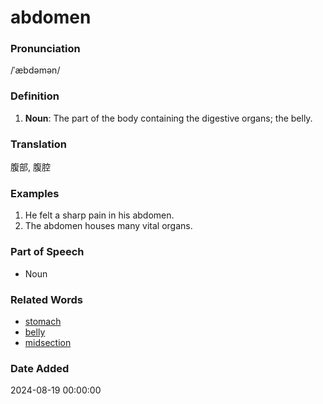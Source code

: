 # abdomen
### Pronunciation
/ˈæbdəmən/
### Definition
1. **Noun**: The part of the body containing the digestive organs; the belly.
### Translation
腹部, 腹腔
### Examples
1. He felt a sharp pain in his abdomen.
2. The abdomen houses many vital organs.
### Part of Speech
- Noun
### Related Words
- [stomach](stomach.md)
- [belly](belly.md)
- [midsection](midsection.md)
### Date Added
2024-08-19 00:00:00